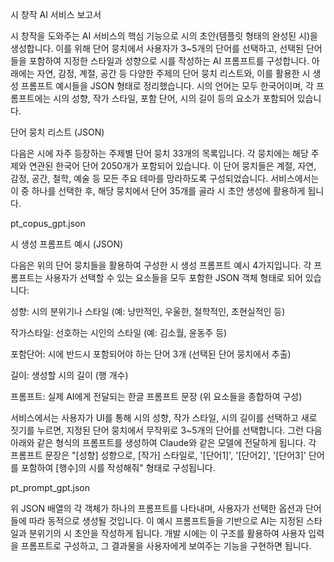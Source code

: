 시 창작 AI 서비스 보고서

시 창작을 도와주는 AI 서비스의 핵심 기능으로 시의 초안(템플릿 형태의 완성된 시)을 생성합니다. 이를 위해 단어 뭉치에서 사용자가 3~5개의 단어를 선택하고, 선택된 단어들을 포함하여 지정한 스타일과 성향으로 시를 작성하는 AI 프롬프트를 구성합니다. 아래에는 자연, 감정, 계절, 공간 등 다양한 주제의 단어 뭉치 리스트와, 이를 활용한 시 생성 프롬프트 예시들을 JSON 형태로 정리했습니다. 시의 언어는 모두 한국어이며, 각 프롬프트에는 시의 성향, 작가 스타일, 포함 단어, 시의 길이 등의 요소가 포함되어 있습니다.

단어 뭉치 리스트 (JSON)

다음은 시에 자주 등장하는 주제별 단어 뭉치 33개의 목록입니다. 각 뭉치에는 해당 주제와 연관된 한국어 단어 2050개가 포함되어 있습니다. 이 단어 뭉치들은 계절, 자연, 감정, 공간, 철학, 예술 등 모든 주요 테마를 망라하도록 구성되었습니다. 서비스에서는 이 중 하나를 선택한 후, 해당 뭉치에서 단어 35개를 골라 시 초안 생성에 활용하게 됩니다.

pt_copus_gpt.json


시 생성 프롬프트 예시 (JSON)

다음은 위의 단어 뭉치들을 활용하여 구성한 시 생성 프롬프트 예시 4가지입니다. 각 프롬프트는 사용자가 선택할 수 있는 요소들을 모두 포함한 JSON 객체 형태로 되어 있습니다:

성향: 시의 분위기나 스타일 (예: 낭만적인, 우울한, 철학적인, 초현실적인 등)

작가스타일: 선호하는 시인의 스타일 (예: 김소월, 윤동주 등)

포함단어: 시에 반드시 포함되어야 하는 단어 3개 (선택된 단어 뭉치에서 추출)

길이: 생성할 시의 길이 (행 개수)

프롬프트: 실제 AI에게 전달되는 한글 프롬프트 문장 (위 요소들을 종합하여 구성)

서비스에서는 사용자가 UI를 통해 시의 성향, 작가 스타일, 시의 길이를 선택하고 새로 짓기를 누르면, 지정된 단어 뭉치에서 무작위로 3~5개의 단어를 선택합니다. 그런 다음 아래와 같은 형식의 프롬프트를 생성하여 Claude와 같은 모델에 전달하게 됩니다. 각 프롬프트 문장은 "[성향] 성향으로, [작가] 스타일로, '[단어1]', '[단어2]', '[단어3]' 단어를 포함하여 [행수]의 시를 작성해줘" 형태로 구성됩니다.


pt_prompt_gpt.json


위 JSON 배열의 각 객체가 하나의 프롬프트를 나타내며, 사용자가 선택한 옵션과 단어들에 따라 동적으로 생성될 것입니다. 이 예시 프롬프트들을 기반으로 AI는 지정된 스타일과 분위기의 시 초안을 작성하게 됩니다. 개발 시에는 이 구조를 활용하여 사용자 입력을 프롬프트로 구성하고, 그 결과물을 사용자에게 보여주는 기능을 구현하면 됩니다.